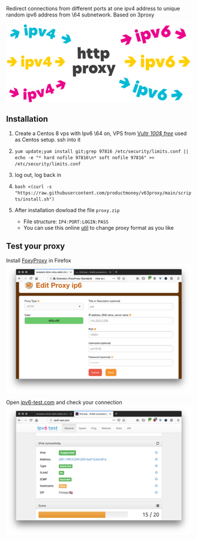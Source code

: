 Redirect connections from different ports at one ipv4 address to unique random ipv6 address from \64 subnetwork. Based on 3proxy

![cover](cover.svg)

## Installation

1. Create a Centos 8 vps with Ipv6 \64 on, VPS from [Vultr *100$ free*](https://www.vultr.com/?ref=8815005-6G) used as Centos setup. ssh into it

2. `yum update;yum install git;grep 97816 /etc/security/limits.conf || echo -e "* hard nofile 97816\n* soft nofile 97816" >> /etc/security/limits.conf`

3. log out, log back in

4. `bash <(curl -s "https://raw.githubusercontent.com/productmoney/v63proxy/main/scripts/install.sh")`

5. After installation dowload the file `proxy.zip`
   * File structure: `IP4:PORT:LOGIN:PASS`
   * You can use this online [util](http://buyproxies.org/panel/format.php
) to change proxy format as you like

## Test your proxy

Install [FoxyProxy](https://addons.mozilla.org/en-US/firefox/addon/foxyproxy-standard/) in Firefox
![Foxy](foxyproxy.png)

Open [ipv6-test.com](http://ipv6-test.com/) and check your connection
![check ip](check_ip.png)
